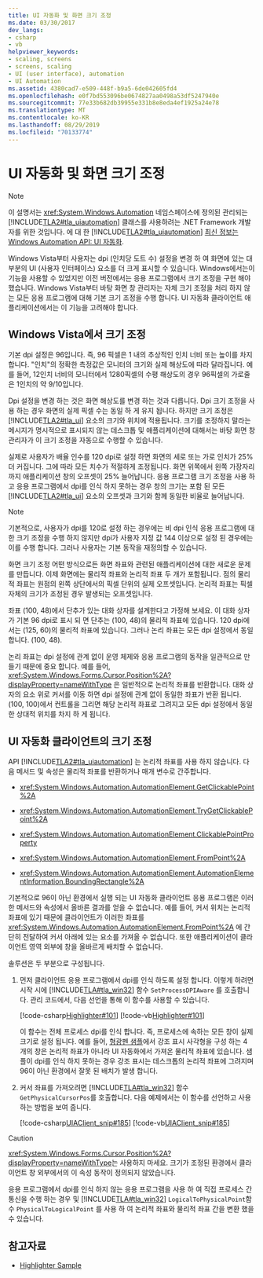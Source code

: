 ```yaml
---
title: UI 자동화 및 화면 크기 조정
ms.date: 03/30/2017
dev_langs:
- csharp
- vb
helpviewer_keywords:
- scaling, screens
- screens, scaling
- UI (user interface), automation
- UI Automation
ms.assetid: 4380cad7-e509-448f-b9a5-6de042605fd4
ms.openlocfilehash: e0f7bd553096be0674827aa0498a53df5247940e
ms.sourcegitcommit: 77e33b682db39955e331b8e8eda4ef1925a24e78
ms.translationtype: MT
ms.contentlocale: ko-KR
ms.lasthandoff: 08/29/2019
ms.locfileid: "70133774"
---
```

# <a name="ui-automation-and-screen-scaling"></a>UI 자동화 및 화면 크기 조정
> [!NOTE]
> 이 설명서는 <xref:System.Windows.Automation> 네임스페이스에 정의된 관리되는 [!INCLUDE[TLA2#tla_uiautomation](../../../includes/tla2sharptla-uiautomation-md.md)] 클래스를 사용하려는 .NET Framework 개발자를 위한 것입니다. 에 대 한 [!INCLUDE[TLA2#tla_uiautomation](../../../includes/tla2sharptla-uiautomation-md.md)] [최신 정보는 Windows Automation API: UI 자동화](https://go.microsoft.com/fwlink/?LinkID=156746).  
  
Windows Vista부터 사용자는 dpi (인치당 도트 수) 설정을 변경 하 여 화면에 있는 대부분의 UI (사용자 인터페이스) 요소를 더 크게 표시할 수 있습니다. Windows에서는이 기능을 사용할 수 있었지만 이전 버전에서는 응용 프로그램에서 크기 조정을 구현 해야 했습니다. Windows Vista부터 바탕 화면 창 관리자는 자체 크기 조정을 처리 하지 않는 모든 응용 프로그램에 대해 기본 크기 조정을 수행 합니다. UI 자동화 클라이언트 애플리케이션에서는 이 기능을 고려해야 합니다.  
  
<a name="Scaling_in_Windows_Vista"></a>   
## <a name="scaling-in-windows-vista"></a>Windows Vista에서 크기 조정  
 기본 dpi 설정은 96입니다. 즉, 96 픽셀은 1 내의 추상적인 인치 너비 또는 높이를 차지 합니다. "인치"의 정확한 측정값은 모니터의 크기와 실제 해상도에 따라 달라집니다. 예를 들어, 12인치 너비의 모니터에서 1280픽셀의 수평 해상도의 경우 96픽셀의 가로줄은 1인치의 약 9/10입니다.  
  
 Dpi 설정을 변경 하는 것은 화면 해상도를 변경 하는 것과 다릅니다. Dpi 크기 조정을 사용 하는 경우 화면의 실제 픽셀 수는 동일 하 게 유지 됩니다. 하지만 크기 조정은 [!INCLUDE[TLA2#tla_ui](../../../includes/tla2sharptla-ui-md.md)] 요소의 크기와 위치에 적용됩니다. 크기를 조정하지 말라는 메시지가 명시적으로 표시되지 않는 데스크톱 및 애플리케이션에 대해서는 바탕 화면 창 관리자가 이 크기 조정을 자동으로 수행할 수 있습니다.  
  
 실제로 사용자가 배율 인수를 120 dpi로 설정 하면 화면의 세로 또는 가로 인치가 25% 더 커집니다. 그에 따라 모든 치수가 적절하게 조정됩니다. 화면 위쪽에서 왼쪽 가장자리까지 애플리케이션 창의 오프셋이 25% 늘어납니다. 응용 프로그램 크기 조정을 사용 하 고 응용 프로그램에서 dpi를 인식 하지 못하는 경우 창의 크기는 포함 된 모든 [!INCLUDE[TLA2#tla_ui](../../../includes/tla2sharptla-ui-md.md)] 요소의 오프셋과 크기와 함께 동일한 비율로 늘어납니다.  
  
> [!NOTE]
> 기본적으로, 사용자가 dpi를 120로 설정 하는 경우에는 비 dpi 인식 응용 프로그램에 대 한 크기 조정을 수행 하지 않지만 dpi가 사용자 지정 값 144 이상으로 설정 된 경우에는이를 수행 합니다. 그러나 사용자는 기본 동작을 재정의할 수 있습니다.  
  
 화면 크기 조정 어떤 방식으로든 화면 좌표와 관련된 애플리케이션에 대한 새로운 문제를 만듭니다. 이제 화면에는 물리적 좌표와 논리적 좌표 두 개가 포함됩니다. 점의 물리적 좌표는 원점의 왼쪽 상단에서의 픽셀 단위의 실제 오프셋입니다. 논리적 좌표는 픽셀 자체의 크기가 조정된 경우 발생되는 오프셋입니다.  
  
 좌표 (100, 48)에서 단추가 있는 대화 상자를 설계한다고 가정해 보세요. 이 대화 상자가 기본 96 dpi로 표시 되 면 단추는 (100, 48)의 물리적 좌표에 있습니다. 120 dpi에서는 (125, 60)의 물리적 좌표에 있습니다. 그러나 논리 좌표는 모든 dpi 설정에서 동일 합니다. (100, 48).  
  
 논리 좌표는 dpi 설정에 관계 없이 운영 체제와 응용 프로그램의 동작을 일관적으로 만들기 때문에 중요 합니다. 예를 들어, <xref:System.Windows.Forms.Cursor.Position%2A?displayProperty=nameWithType> 은 일반적으로 논리적 좌표를 반환합니다. 대화 상자의 요소 위로 커서를 이동 하면 dpi 설정에 관계 없이 동일한 좌표가 반환 됩니다. (100, 100)에서 컨트롤을 그리면 해당 논리적 좌표로 그려지고 모든 dpi 설정에서 동일한 상대적 위치를 차지 하 게 됩니다.  
  
<a name="Scaling_in_UI_Automation_Clients"></a>   
## <a name="scaling-in-ui-automation-clients"></a>UI 자동화 클라이언트의 크기 조정  
 API [!INCLUDE[TLA2#tla_uiautomation](../../../includes/tla2sharptla-uiautomation-md.md)] 는 논리적 좌표를 사용 하지 않습니다. 다음 메서드 및 속성은 물리적 좌표를 반환하거나 매개 변수로 간주합니다.  
  
- <xref:System.Windows.Automation.AutomationElement.GetClickablePoint%2A>  
  
- <xref:System.Windows.Automation.AutomationElement.TryGetClickablePoint%2A>  
  
- <xref:System.Windows.Automation.AutomationElement.ClickablePointProperty>  
  
- <xref:System.Windows.Automation.AutomationElement.FromPoint%2A>  
  
- <xref:System.Windows.Automation.AutomationElement.AutomationElementInformation.BoundingRectangle%2A>  
  
 기본적으로 96이 아닌 환경에서 실행 되는 UI 자동화 클라이언트 응용 프로그램은 이러한 메서드와 속성에서 올바른 결과를 얻을 수 없습니다. 예를 들어, 커서 위치는 논리적 좌표에 있기 때문에 클라이언트가 이러한 좌표를 <xref:System.Windows.Automation.AutomationElement.FromPoint%2A> 에 간단히 전달하여 커서 아래에 있는 요소를 가져올 수 없습니다. 또한 애플리케이션이 클라이언트 영역 외부에 창을 올바르게 배치할 수 없습니다.  
  
 솔루션은 두 부분으로 구성됩니다.  
  
1. 먼저 클라이언트 응용 프로그램에서 dpi를 인식 하도록 설정 합니다. 이렇게 하려면 시작 시에 [!INCLUDE[TLA#tla_win32](../../../includes/tlasharptla-win32-md.md)] 함수 `SetProcessDPIAware` 를 호출합니다. 관리 코드에서, 다음 선언을 통해 이 함수를 사용할 수 있습니다.  
  
     [!code-csharp[Highlighter#101](../../../samples/snippets/csharp/VS_Snippets_Wpf/Highlighter/CSharp/NativeMethods.cs#101)]
     [!code-vb[Highlighter#101](../../../samples/snippets/visualbasic/VS_Snippets_Wpf/Highlighter/VisualBasic/NativeMethods.vb#101)]  
  
     이 함수는 전체 프로세스 dpi를 인식 합니다. 즉, 프로세스에 속하는 모든 창이 실제 크기로 설정 됩니다. 예를 들어, [형광펜 샘플](https://github.com/Microsoft/WPF-Samples/tree/master/Accessibility/Highlighter)에서 강조 표시 사각형을 구성 하는 4 개의 창은 논리적 좌표가 아니라 UI 자동화에서 가져온 물리적 좌표에 있습니다. 샘플이 dpi를 인식 하지 못하는 경우 강조 표시는 데스크톱의 논리적 좌표에 그려지며 96이 아닌 환경에서 잘못 된 배치가 발생 합니다.  
  
2. 커서 좌표를 가져오려면 [!INCLUDE[TLA#tla_win32](../../../includes/tlasharptla-win32-md.md)] 함수 `GetPhysicalCursorPos`를 호출합니다. 다음 예제에서는 이 함수를 선언하고 사용하는 방법을 보여 줍니다.  
  
     [!code-csharp[UIAClient_snip#185](../../../samples/snippets/csharp/VS_Snippets_Wpf/UIAClient_snip/CSharp/ClientForm.cs#185)]
     [!code-vb[UIAClient_snip#185](../../../samples/snippets/visualbasic/VS_Snippets_Wpf/UIAClient_snip/VisualBasic/ClientForm.vb#185)]  
  
> [!CAUTION]
> <xref:System.Windows.Forms.Cursor.Position%2A?displayProperty=nameWithType>는 사용하지 마세요. 크기가 조정된 환경에서 클라이언트 창 외부에서의 이 속성 동작이 정의되지 않았습니다.  
  
 응용 프로그램에서 dpi를 인식 하지 않는 응용 프로그램을 사용 하 여 직접 프로세스 간 통신을 수행 하는 경우 및 [!INCLUDE[TLA#tla_win32](../../../includes/tlasharptla-win32-md.md)] `LogicalToPhysicalPoint`함수 `PhysicalToLogicalPoint` 를 사용 하 여 논리적 좌표와 물리적 좌표 간을 변환 했을 수 있습니다.  
  
## <a name="see-also"></a>참고자료

- [Highlighter Sample](https://github.com/Microsoft/WPF-Samples/tree/master/Accessibility/Highlighter)

